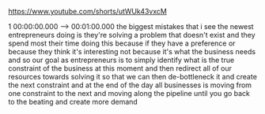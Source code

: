 https://www.youtube.com/shorts/utWUk43vxcM

1 00:00:00.000 --\> 00:01:00.000 the biggest mistakes that i see the
newest entrepreneurs doing is they're solving a problem that doesn't
exist and they spend most their time doing this because if they have a
preference or because they think it's interesting not because it's what
the business needs and so our goal as entrepreneurs is to simply
identify what is the true constraint of the business at this moment and
then redirect all of our resources towards solving it so that we can
then de-bottleneck it and create the next constraint and at the end of
the day all businesses is moving from one constraint to the next and
moving along the pipeline until you go back to the beating and create
more demand
